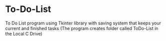 # To-Do-List
To Do List program using Tkinter library with saving system that keeps your current and finished tasks
(The program creates folder called ToDo-List in the Local C Drive)
